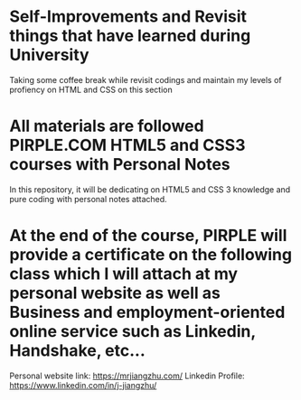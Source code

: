 # Self-Improvements and Revisit things that have learned during University

Taking some coffee break while revisit codings and maintain my levels of profiency on HTML and CSS on this section

# All materials are followed PIRPLE.COM HTML5 and CSS3 courses with Personal Notes

In this repository, it will be dedicating on HTML5 and CSS 3 knowledge and pure coding with personal notes attached.

# At the end of the course, PIRPLE will provide a certificate on the following class which I will attach at my personal website as well as Business and employment-oriented online service such as Linkedin, Handshake, etc...

Personal website link: https://mrjiangzhu.com/
Linkedin Profile: https://www.linkedin.com/in/j-jiangzhu/
